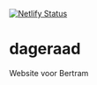 [![Netlify Status](https://api.netlify.com/api/v1/badges/34c1a1f7-0da4-4924-85e4-d9beb7031952/deploy-status)](https://app.netlify.com/sites/dageraad/deploys)

# dageraad
Website voor Bertram
